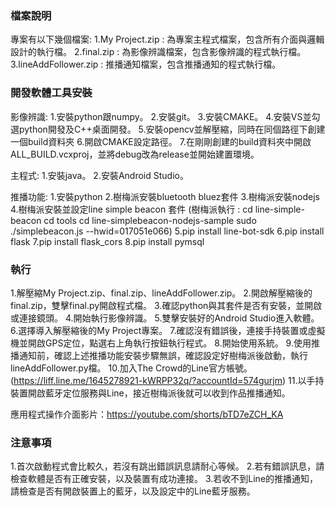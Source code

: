 ### 檔案說明 ###
 專案有以下幾個檔案:
   1.My Project.zip : 為專案主程式檔案，包含所有介面與邏輯設計的執行檔。
   2.final.zip : 為影像辨識檔案，包含影像辨識的程式執行檔。
   3.lineAddFollower.zip : 推播通知檔案，包含推播通知的程式執行檔。

### 開發軟體工具安裝 ###
 影像辨識:
   1.安裝python跟numpy。
   2.安裝git。
   3.安裝CMAKE。
   4.安裝VS並勾選python開發及C++桌面開發。
   5.安裝opencv並解壓縮，同時在同個路徑下創建一個build資料夾
   6.開啟CMAKE設定路徑。
   7.在剛剛創建的build資料夾中開啟ALL_BUILD.vcxproj，並將debug改為release並開始建置環境。
 
 主程式:
   1.安裝java。
   2.安裝Android Studio。

 推播功能:
   1.安裝python
   2.樹梅派安裝bluetooth bluez套件
   3.樹梅派安裝nodejs
   4.樹梅派安裝並設定line simple beacon 套件 
     (樹梅派執行 : cd line-simple-beacon
		   cd tools
		   cd line-simplebeacon-nodejs-sample
		   sudo ./simplebeacon.js --hwid=017051e066)
   5.pip install line-bot-sdk
   6.pip install flask
   7.pip install flask_cors
   8.pip install pymsql
   
### 執行 ###
 1.解壓縮My Project.zip、final.zip、lineAddFollower.zip。
 2.開啟解壓縮後的final.zip，雙擊final.py開啟程式檔。
 3.確認python與其套件是否有安裝，並開啟或連接鏡頭。
 4.開始執行影像辨識。
 5.雙擊安裝好的Android Studio進入軟體。
 6.選擇導入解壓縮後的My Project專案。
 7.確認沒有錯誤後，連接手持裝置或虛擬機並開啟GPS定位，點選右上角執行按鈕執行程式。
 8.開始使用系統。
 9.使用推播通知前，確認上述推播功能安裝步驟無誤，確認設定好樹梅派後啟動，執行lineAddFollower.py檔。
 10.加入The Crowd的Line官方帳號。(https://liff.line.me/1645278921-kWRPP32q/?accountId=574gurjm)
 11.以手持裝置開啟藍牙定位服務與Line，接近樹梅派後就可以收到作品推播通知。

 應用程式操作介面影片：https://youtube.com/shorts/bTD7eZCH_KA

### 注意事項 ###
 1.首次啟動程式會比較久，若沒有跳出錯誤訊息請耐心等候。
 2.若有錯誤訊息，請檢查軟體是否有正確安裝，以及裝置有成功連接。
 3.若收不到Line的推播通知，請檢查是否有開啟裝置上的藍牙，以及設定中的Line藍牙服務。
